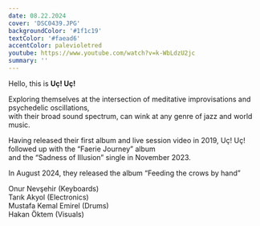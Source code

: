 ```yaml
---
date: 08.22.2024
cover: 'DSC0439.JPG'
backgroundColor: '#1f1c19'
textColor: '#faead6'
accentColor: palevioletred
youtube: https://www.youtube.com/watch?v=k-WbLdzU2jc
summary: ''
---
```

Hello, this is **Uç! Uç!**

Exploring themselves at the intersection of meditative improvisations and psychedelic oscillations,  
with their broad sound spectrum, can wink at any genre of jazz and world music. 

Having released their first album and live session video in 2019, Uç! Uç! followed up with the “Faerie Journey” album  
and the “Sadness of Illusion” single in November 2023.   

In August 2024, they released the album “Feeding the crows by hand”  

Onur Nevşehir (Keyboards)  
Tarık Akyol (Electronics)   
Mustafa Kemal Emirel (Drums)  
Hakan Öktem (Visuals)  
